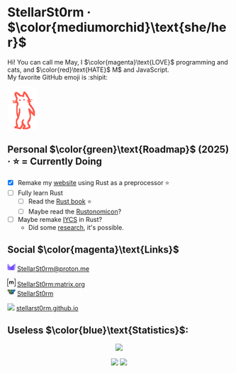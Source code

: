 # StellarSt0rm · $\color{mediumorchid}\text{she/her}$
Hi! You can call me May, I $\color{magenta}\text{LOVE}$ programming and cats, and $\color{red}\text{HATE}$ M$ and JavaScript. \
My favorite GitHub emoji is :shipit:

<img title="GIF made by @owiebrainhurts on YT" src="images/cat-griddy.gif" />

## Personal $\color{green}\text{Roadmap}$ (2025) · ⭐ = Currently Doing
- [x] Remake my [website](https://github.com/StellarSt0rm/stellarst0rm.github.io) using Rust as a preprocessor ⭐
- [ ] Fully learn Rust
  - [ ] Read the [Rust book](https://rust-book.cs.brown.edu) ⭐
  - [ ] Maybe read the [Rustonomicon](https://doc.rust-lang.org/nomicon/intro.html)?
- [ ] Maybe remake [IYCS](https://github.com/StellarSt0rm/IYCS) in Rust?
  - Did some [research](https://github.com/bonomat/rust-wasm-firefox-extension), it's possible.

## Social $\color{magenta}\text{Links}$
<img src="images/Proton.svg" height="18"> [StellarSt0rm@proton.me](mailto:StellarSt0rm@proton.me)

<img src="images/Matrix.svg" height="18"> [StellarSt0rm:matrix.org](https://matrix.to/#/@stellarst0rm:matrix.org) \
<img src="images/Lemmy.png" height="18"> [StellarSt0rm](https://lemmy.world/u/StellarSt0rm)

<img src="images/Web.png" height="18"> [stellarst0rm.github.io](https://stellarst0rm.github.io)

## Useless $\color{blue}\text{Statistics}$:
<p align="center">
  <!-- Stats -->
  <img height=200
    src="http://github-profile-summary-cards.vercel.app/api/cards/profile-details?username=StellarSt0rm&theme=transparent"
  />
  
  <!-- Top Langs. JavaScript excluded because i hate JavaScript. -->
  <p align="center">
    <img height=200
      src="http://github-profile-summary-cards.vercel.app/api/cards/repos-per-language?username=StellarSt0rm&theme=transparent&exclude=JavaScript"
    />
    <img height=200
      src="http://github-profile-summary-cards.vercel.app/api/cards/most-commit-language?username=StellarSt0rm&theme=transparent&exclude=JavaScript"
    />
  </p>
</p>
